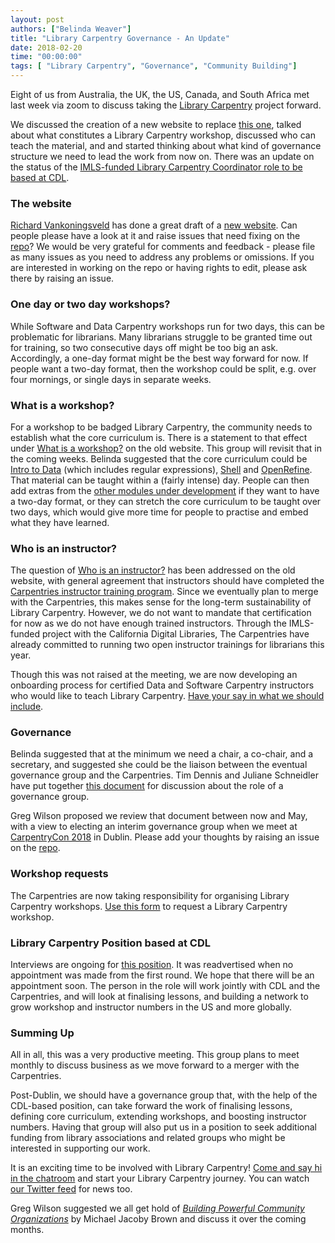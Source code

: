 ```yaml
---
layout: post
authors: ["Belinda Weaver"]
title: "Library Carpentry Governance - An Update"
date: 2018-02-20
time: "00:00:00"
tags: [ "Library Carpentry", "Governance", "Community Building"]
---
```


Eight of us from Australia, the UK, the US, Canada, and South Africa met last week via zoom to discuss taking 
the [Library Carpentry](https://github.com/LibraryCarpentry) project forward.

We discussed the creation of a new website to replace [this one](http://librarycarpentry.github.io/), talked about 
what constitutes a Library Carpentry workshop, discussed who can teach the material, and and started thinking about what kind of governance structure we need to lead the work from now on. There was an update on the status of the [IMLS-funded Library Carpentry Coordinator role to be based at CDL](http://www.datacarpentry.org/jobs/).

### The website

[Richard Vankoningsveld](https://twitter.com/richyvk) has done a great draft of 
a [new website](https://librarycarpentry.github.io/new-website/). 
Can people please have a look at it and raise issues that need fixing on the [repo](https://github.com/LibraryCarpentry/new-website)? 
We would be very grateful for comments and feedback - please file as many issues as you need to address any problems or omissions.
If you are interested in working on the 
repo or having rights to edit, please ask there by raising an issue.

### One day or two day workshops?

While Software and Data Carpentry workshops run for two days, this can be problematic for librarians.
Many librarians struggle to be granted time out for training, so two consecutive days off might be too big an ask. Accordingly, a one-day format might be the best way forward for now. If people want a two-day format, 
then the workshop could be split, e.g. over four mornings, or single days in separate weeks.

### What is a workshop?

For a workshop to be badged Library Carpentry, the community needs to establish what the core curriculum is. 
There is a statement to that effect under [What is a workshop?](http://librarycarpentry.github.io/about/) on the old website.
This group will revisit that in the coming weeks. Belinda suggested that the core curriculum could be 
[Intro to Data](http://data-lessons.github.io/library-data-intro/) (which includes regular expressions), [Shell](http://data-lessons.github.io/library-shell/) and [OpenRefine](http://data-lessons.github.io/library-openrefine/). That material can be taught within a (fairly intense) 
day. People can then add extras from the [other modules under development](https://github.com/data-lessons) if they want to have 
a two-day format, or 
they can stretch the core curriculum to be taught over two days, which would give more time for people to practise 
and embed what they have learned.

### Who is an instructor?

The question of [Who is an instructor?](http://librarycarpentry.github.io/about) has been addressed 
on the old website, with general agreement that instructors should have completed the [Carpentries instructor training program](http://carpentries.github.io/instructor-training/). Since we eventually plan to merge with the Carpentries, this makes sense for the long-term sustainability of Library Carpentry. However, we do not want to mandate that certification for now as we do not have enough trained instructors. Through the IMLS-funded project with the California Digital Libraries, The Carpentries have already committed to running two open instructor trainings for librarians this year.

Though this was not raised at the meeting, we are now developing an onboarding process for 
certified Data and Software Carpentry instructors who would like to teach Library Carpentry. [Have your say in what we should include](https://github.com/LibraryCarpentry/new-website/issues/6).

### Governance

Belinda suggested that at the minimum we need a chair, a co-chair, and a secretary, and suggested 
she could be the liaison between the eventual governance group and the Carpentries. Tim Dennis and Juliane Schneidler 
have put together [this document](https://docs.google.com/document/d/1U0F4HCW7YcZx319_KL4d0i473C4sDx5P7jnwqejer9w/edit)
for discussion about the role of a governance group.

Greg Wilson proposed we review that document between now and May, with a view to electing an interim governance group
when we meet at [CarpentryCon 2018](http://www.carpentrycon.org/) in Dublin. Please add your thoughts by raising an issue on the [repo](https://github.com/LibraryCarpentry/new-website).

### Workshop requests

The Carpentries are now taking responsibility for organising Library Carpentry workshops. 
[Use this form](https://software-carpentry.org/workshops/request/) to request a Library Carpentry workshop.

### Library Carpentry Position based at CDL

Interviews are ongoing for [this position](http://www.datacarpentry.org/jobs/). It was readvertised when no 
appointment was made from the first round. We hope that there will be an appointment soon. The person in 
the role will work jointly with CDL and the Carpentries, and will look at finalising lessons, and building a 
network to grow workshop and instructor numbers in the US and more globally.

### Summing Up

All in all, this was a very productive meeting. This group plans to meet monthly to discuss business as we move forward 
to a merger with the Carpentries.

Post-Dublin, we should have a governance group that, with the help of the CDL-based position, can take forward the work 
of finalising lessons, defining core curriculum, extending workshops, and boosting instructor numbers. Having that group 
will also put us in a position to seek additional funding from library associations and related groups who might be 
interested in supporting our work.

It is an exciting time to be involved with Library Carpentry! [Come and say hi in 
the chatroom](https://gitter.im/LibraryCarpentry/Lobby) and start your Library 
Carpentry journey. You can watch [our Twitter feed](https://twitter.com/LibCarpentry) for news too.

Greg Wilson suggested we all get hold of *[Building Powerful Community Organizations](https://www.amazon.com/Building-Powerful-Community-Organizations-Personal/dp/0977151808/)* by Michael Jacoby Brown and discuss it over the coming months.
